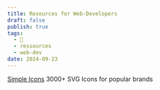 ```yaml
---
title: Resources for Web-Developers
draft: false
publish: true
tags:
  - 🌲
  - ressources
  - web-dev
date: 2024-09-23
---
```

[Simple Icons](https://simpleicons.org) 3000+ SVG Icons for popular brands
